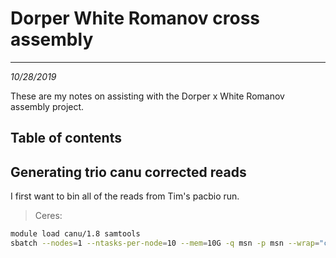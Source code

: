 # Dorper White Romanov cross assembly
---
*10/28/2019*

These are my notes on assisting with the Dorper x White Romanov assembly project.

## Table of contents


## Generating trio canu corrected reads

I first want to bin all of the reads from Tim's pacbio run.

> Ceres:

```bash
module load canu/1.8 samtools
sbatch --nodes=1 --ntasks-per-node=10 --mem=10G -q msn -p msn --wrap="canu -p dorp_wroman -d dorp_wroman genomeSize=2800m corMhapSensitivity=normal corOutCoverage=200 saveReadCorrections=true 'gridOptions=-q msn -p msn' -nanopore-raw /project/forage_assemblies/sequence_data/vetch_combined_reads.fastq"
```